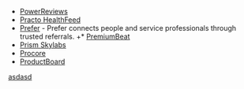  * [PowerReviews](http://www.powerreviews.com/)
 * [Practo HealthFeed](https://www.practo.com/healthfeed)
 * [Prefer](https://prefer.com) - Prefer connects people and service professionals through trusted referrals.
+* [PremiumBeat](https://www.premiumbeat.com)
 * [Prism Skylabs](https://prism.com/)
 * [Procore](https://procore.com/)
 * [ProductBoard](http://www.productboard.com/)
 
 <a rel="dofollow" href="https://eliya.ir" > asdasd</a>
 

